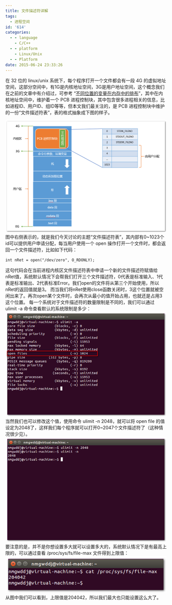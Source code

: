 ```yaml
---
title: 文件描述符详解
tags:
  - 进程空间
id: '614'
categories:
  - - language
    - C/C++
  - - platform
    - Linux/Unix
  - - Platform
date: 2015-06-24 23:33:26
---
```


在 32 位的 linux/unix 系统下，每个程序打开一个文件都会有一段 4G 的虚拟地址空间，这部分空间中，有1G是内核地址空间，3G是用户地址空间，这个概念我们在之前的文章中有介绍过，可参考 “[不同位置的变量在内存中的排布](http://不同位置的变量在内存中的排布)”，其中在内核地址空间中，维护着一个 PCB 进程控制块，其中包含很多进程相关的信息，比如进程ID、用户ID、组ID等等，但本文我们最关注的，是 PCB 进程控制块中维护的一份“文件描述符表”，表的格式抽象成下图的样子。
<!-- more -->
[![2015-06-24_230952](/images/2015/06/2015-06-24_230952.png)](/images/2015/06/2015-06-24_230952.png) 图中右侧表示的，就是我们今天讨论的主题“文件描述符表”，其内部有0~1023个id可以提供用户申请分配，每当用户使用一个 open 操作打开一个文件时，都会返回一个文件描述符，比如如下代码：

```
int nRet = open("/dev/zero", O_RDONLY);
```

这句代码会在当前进程内核区文件描述符表中申请一个新的文件描述符赋值给nRet值，系统默认情况下会帮我们打开三个文件描述符，0代表是标准输入、1代表是标准输出、2代表标准Error。我们open的文件将从第三个开始使用，所以nRet的返回值就是3。 而当我们将nRet使用close函数关闭时，3这个位置就被空闲出来了。再次open某个文件时，会再次从最小的值开始占用，也就还是占用3这个位置。 每一个系统对于文件描述符的数量限制是不同的，我们可以通过 ulimit -a 命令查看默认的系统限制是多少： [![2015-06-24_232701](/images/2015/06/2015-06-24_232701.png)](/images/2015/06/2015-06-24_232701.png) 当然我们也可以修改这个值，使用命令 ulimit -n 2048，就可以将 open file 的值设定为2048了，这样我们每个程序就可以打开0~2047个文件描述符了（这种情况很少见）。 [![2015-06-24_233007](/images/2015/06/2015-06-24_233007.png)](/images/2015/06/2015-06-24_233007.png) 要注意的是，并不是你想设置多大就可以设置多大的，系统默认情况下是有最高上限的，可以通过查看 /proc/sys/fs/file-max 文件得到上限值： [![2015-06-24_233118](/images/2015/06/2015-06-24_233118.png)](/images/2015/06/2015-06-24_233118.png) 从图中我们可以看到，上限值是204042，所以我们最大也只能设置这么大了。